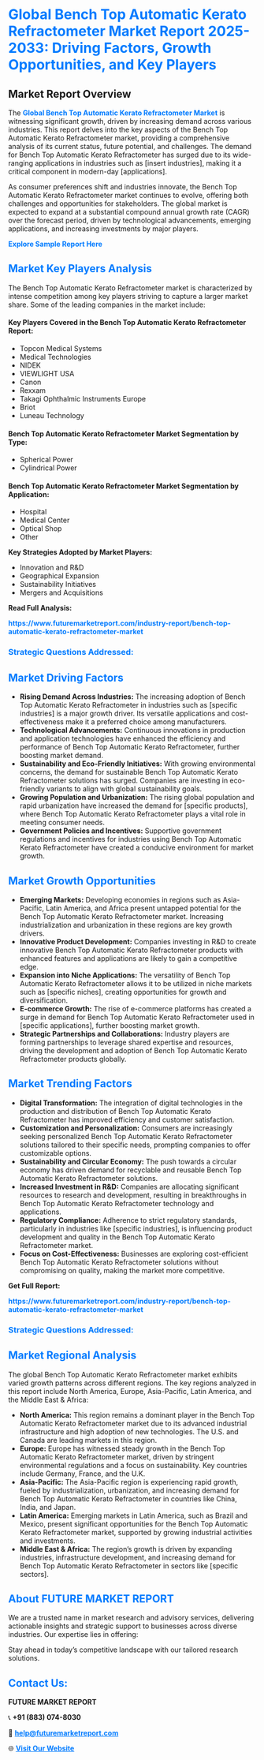 <h1 style="color: #007BFF;">Global Bench Top Automatic Kerato Refractometer Market Report 2025-2033: Driving Factors, Growth Opportunities, and Key Players</h1>

<section id="overview">
<h2>Market Report Overview</h2>
<p>The <a href="https://www.futuremarketreport.com/industry-report/bench-top-automatic-kerato-refractometer-market" style="color: #007BFF; text-decoration: none;"><strong>Global Bench Top Automatic Kerato Refractometer Market</strong></a> is witnessing significant growth, driven by increasing demand across various industries. This report delves into the key aspects of the Bench Top Automatic Kerato Refractometer market, providing a comprehensive analysis of its current status, future potential, and challenges. The demand for Bench Top Automatic Kerato Refractometer has surged due to its wide-ranging applications in industries such as [insert industries], making it a critical component in modern-day [applications].</p>
<p>As consumer preferences shift and industries innovate, the Bench Top Automatic Kerato Refractometer market continues to evolve, offering both challenges and opportunities for stakeholders. The global market is expected to expand at a substantial compound annual growth rate (CAGR) over the forecast period, driven by technological advancements, emerging applications, and increasing investments by major players.</p>
</section>

<section id="overview">
<p><a href="https://www.futuremarketreport.com/request-sample/reportId=43108" style="color: #007BFF; text-decoration: none;"><strong>Explore Sample Report Here</strong></a></p>
</section>

<section id="key-players">
<h2 style="color: #007BFF;">Market Key Players Analysis</h2>
<p>The Bench Top Automatic Kerato Refractometer market is characterized by intense competition among key players striving to capture a larger market share. Some of the leading companies in the market include:</p>
<h4>Key Players Covered in the Bench Top Automatic Kerato Refractometer Report:</h4>
<ul><li>Topcon Medical Systems</li><li>Medical Technologies</li><li>NIDEK</li><li>VIEWLIGHT USA</li><li>Canon</li><li>Rexxam</li><li>Takagi Ophthalmic Instruments Europe</li><li>Briot</li><li>Luneau Technology</li></ul>
<h4>Bench Top Automatic Kerato Refractometer Market Segmentation by Type:</h4>
<ul><li>Spherical Power</li><li>Cylindrical Power</li></ul>

<h4>Bench Top Automatic Kerato Refractometer Market Segmentation by Application:</h4>
<ul><li>Hospital</li><li>Medical Center</li><li>Optical Shop</li><li>Other</li></ul>
<p><strong>Key Strategies Adopted by Market Players:</strong></p>
<ul>
<li>Innovation and R&D</li>
<li>Geographical Expansion</li>
<li>Sustainability Initiatives</li>
<li>Mergers and Acquisitions</li>
</ul>
</section>

<section>
<p><strong>Read Full Analysis: </strong></p><a href="https://www.futuremarketreport.com/industry-report/bench-top-automatic-kerato-refractometer-market" style="color: #007BFF; text-decoration: none;"><strong>https://www.futuremarketreport.com/industry-report/bench-top-automatic-kerato-refractometer-market</strong></a>
<h3 style="color: #007BFF;">Strategic Questions Addressed:</h3>
</section>

<section id="driving-factors">
<h2 style="color: #007BFF;">Market Driving Factors</h2>
<ul>
<li><strong>Rising Demand Across Industries:</strong> The increasing adoption of Bench Top Automatic Kerato Refractometer in industries such as [specific industries] is a major growth driver. Its versatile applications and cost-effectiveness make it a preferred choice among manufacturers.</li>
<li><strong>Technological Advancements:</strong> Continuous innovations in production and application technologies have enhanced the efficiency and performance of Bench Top Automatic Kerato Refractometer, further boosting market demand.</li>
<li><strong>Sustainability and Eco-Friendly Initiatives:</strong> With growing environmental concerns, the demand for sustainable Bench Top Automatic Kerato Refractometer solutions has surged. Companies are investing in eco-friendly variants to align with global sustainability goals.</li>
<li><strong>Growing Population and Urbanization:</strong> The rising global population and rapid urbanization have increased the demand for [specific products], where Bench Top Automatic Kerato Refractometer plays a vital role in meeting consumer needs.</li>
<li><strong>Government Policies and Incentives:</strong> Supportive government regulations and incentives for industries using Bench Top Automatic Kerato Refractometer have created a conducive environment for market growth.</li>
</ul>
</section>

<section id="growth-opportunities">
<h2 style="color: #007BFF;">Market Growth Opportunities</h2>
<ul>
<li><strong>Emerging Markets:</strong> Developing economies in regions such as Asia-Pacific, Latin America, and Africa present untapped potential for the Bench Top Automatic Kerato Refractometer market. Increasing industrialization and urbanization in these regions are key growth drivers.</li>
<li><strong>Innovative Product Development:</strong> Companies investing in R&D to create innovative Bench Top Automatic Kerato Refractometer products with enhanced features and applications are likely to gain a competitive edge.</li>
<li><strong>Expansion into Niche Applications:</strong> The versatility of Bench Top Automatic Kerato Refractometer allows it to be utilized in niche markets such as [specific niches], creating opportunities for growth and diversification.</li>
<li><strong>E-commerce Growth:</strong> The rise of e-commerce platforms has created a surge in demand for Bench Top Automatic Kerato Refractometer used in [specific applications], further boosting market growth.</li>
<li><strong>Strategic Partnerships and Collaborations:</strong> Industry players are forming partnerships to leverage shared expertise and resources, driving the development and adoption of Bench Top Automatic Kerato Refractometer products globally.</li>
</ul>
</section>

<section id="trending-factors">
<h2 style="color: #007BFF;">Market Trending Factors</h2>
<ul>
<li><strong>Digital Transformation:</strong> The integration of digital technologies in the production and distribution of Bench Top Automatic Kerato Refractometer has improved efficiency and customer satisfaction.</li>
<li><strong>Customization and Personalization:</strong> Consumers are increasingly seeking personalized Bench Top Automatic Kerato Refractometer solutions tailored to their specific needs, prompting companies to offer customizable options.</li>
<li><strong>Sustainability and Circular Economy:</strong> The push towards a circular economy has driven demand for recyclable and reusable Bench Top Automatic Kerato Refractometer solutions.</li>
<li><strong>Increased Investment in R&D:</strong> Companies are allocating significant resources to research and development, resulting in breakthroughs in Bench Top Automatic Kerato Refractometer technology and applications.</li>
<li><strong>Regulatory Compliance:</strong> Adherence to strict regulatory standards, particularly in industries like [specific industries], is influencing product development and quality in the Bench Top Automatic Kerato Refractometer market.</li>
<li><strong>Focus on Cost-Effectiveness:</strong> Businesses are exploring cost-efficient Bench Top Automatic Kerato Refractometer solutions without compromising on quality, making the market more competitive.</li>
</ul>
</section>

<section>
<p><strong>Get Full Report: </strong></p><a href="https://www.futuremarketreport.com/industry-report/bench-top-automatic-kerato-refractometer-market" style="color: #007BFF; text-decoration: none;"><strong>https://www.futuremarketreport.com/industry-report/bench-top-automatic-kerato-refractometer-market</strong></a>
<h3 style="color: #007BFF;">Strategic Questions Addressed:</h3>
</section>


<section id="regional-analysis">
<h2 style="color: #007BFF;">Market Regional Analysis</h2>
<p>The global Bench Top Automatic Kerato Refractometer market exhibits varied growth patterns across different regions. The key regions analyzed in this report include North America, Europe, Asia-Pacific, Latin America, and the Middle East & Africa:</p>
<ul>
<li><strong>North America:</strong> This region remains a dominant player in the Bench Top Automatic Kerato Refractometer market due to its advanced industrial infrastructure and high adoption of new technologies. The U.S. and Canada are leading markets in this region.</li>
<li><strong>Europe:</strong> Europe has witnessed steady growth in the Bench Top Automatic Kerato Refractometer market, driven by stringent environmental regulations and a focus on sustainability. Key countries include Germany, France, and the U.K.</li>
<li><strong>Asia-Pacific:</strong> The Asia-Pacific region is experiencing rapid growth, fueled by industrialization, urbanization, and increasing demand for Bench Top Automatic Kerato Refractometer in countries like China, India, and Japan.</li>
<li><strong>Latin America:</strong> Emerging markets in Latin America, such as Brazil and Mexico, present significant opportunities for the Bench Top Automatic Kerato Refractometer market, supported by growing industrial activities and investments.</li>
<li><strong>Middle East & Africa:</strong> The region’s growth is driven by expanding industries, infrastructure development, and increasing demand for Bench Top Automatic Kerato Refractometer in sectors like [specific sectors].</li>
</ul>
</section>

<footer>
<h2 style="color: #007BFF;">About FUTURE MARKET REPORT</h2>
<p>We are a trusted name in market research and advisory services, delivering actionable insights and strategic support to businesses across diverse industries. Our expertise lies in offering:</p>

<p>Stay ahead in today’s competitive landscape with our tailored research solutions.</p>

<h2 style="color: #007BFF;">Contact Us:</h2>
<p><strong>FUTURE MARKET REPORT</strong></p>
<p>📞 <strong>+91 (883) 074-8030</strong></p>
<p>📧 <strong><a href="mailto:help@futuremarketreport.com" style="color: #007BFF;">help@futuremarketreport.com</a></strong></p>
<p>🌐 <strong><a href="https://www.futuremarketreport.com/" style="color: #007BFF;">Visit Our Website</a></strong></p>
</footer>